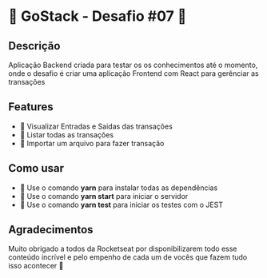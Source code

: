 # :green_book: GoStack - Desafio #07 :rocket:

## Descrição
Aplicação Backend criada para testar os os conhecimentos até o momento, onde o desafio é criar uma aplicação Frontend com React para gerênciar as transações

## Features
- :memo: Visualizar Entradas e Saidas das transações
- :memo: Listar todas as transações
- :memo: Importar um arquivo para fazer transação

## Como usar
- :wrench: Use o comando **yarn** para instalar todas as dependências
- :wrench: Use o comando **yarn start** para iniciar o servidor
- :wrench: Use o comando **yarn test** para iniciar os testes com o JEST

## Agradecimentos

Muito obrigado a todos da Rocketseat por disponibilizarem todo esse conteúdo incrível e pelo empenho de cada um de vocês que fazem tudo isso acontecer :purple_heart: 
